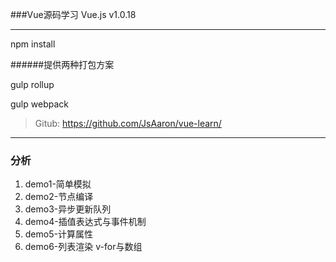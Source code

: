 
###Vue源码学习  Vue.js v1.0.18

****
npm install

######提供两种打包方案

gulp rollup

gulp webpack

>Gitub: <https://github.com/JsAaron/vue-learn/>

****
### 分析

<ol>
<li>demo1-简单模拟</li>
<li>demo2-节点编译</li>
<li>demo3-异步更新队列</li>
<li>demo4-插值表达式与事件机制</li>
<li>demo5-计算属性</li>
<li>demo6-列表渲染 v-for与数组</li>
</ol>